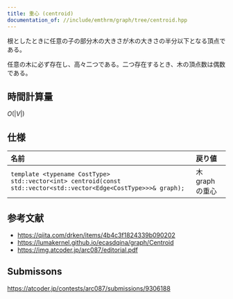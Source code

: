 ```yaml
---
title: 重心 (centroid)
documentation_of: //include/emthrm/graph/tree/centroid.hpp
---
```


根としたときに任意の子の部分木の大きさが木の大きさの半分以下となる頂点である。

任意の木に必ず存在し、高々二つである。二つ存在するとき、木の頂点数は偶数である。


## 時間計算量

$O(\lvert V \rvert)$


## 仕様

|名前|戻り値|
|:--|:--|
|`template <typename CostType>`<br>`std::vector<int> centroid(const std::vector<std::vector<Edge<CostType>>>& graph);`|木 $\mathrm{graph}$ の重心|


## 参考文献

- https://qiita.com/drken/items/4b4c3f1824339b090202
- https://lumakernel.github.io/ecasdqina/graph/Centroid
- https://img.atcoder.jp/arc087/editorial.pdf


## Submissons

https://atcoder.jp/contests/arc087/submissions/9306188
